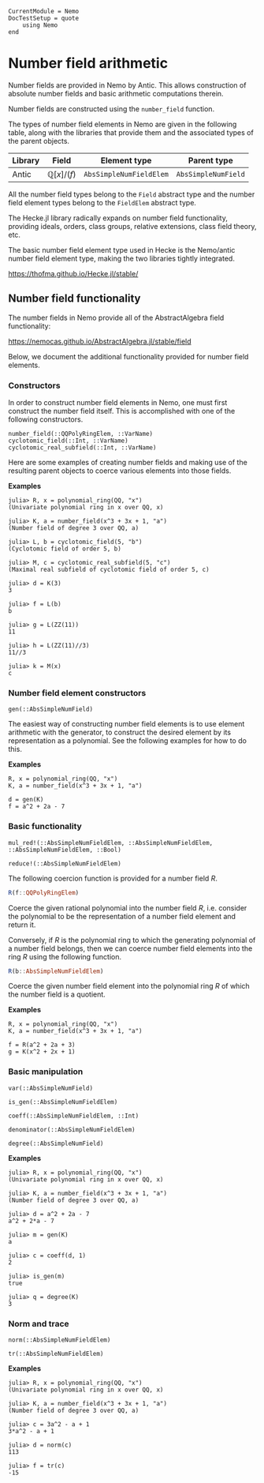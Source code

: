 ```@meta
CurrentModule = Nemo
DocTestSetup = quote
    using Nemo
end
```

# Number field arithmetic

Number fields are provided in Nemo by Antic. This allows construction of
absolute number fields and basic arithmetic computations therein.

Number fields are constructed using the `number_field` function.

The types of number field elements in Nemo are given in the following table,
along with the libraries that provide them and the associated types of the
parent objects.

 Library | Field                          | Element type  | Parent type
---------|--------------------------------|---------------|---------------------
Antic    | $\mathbb{Q}[x]/(f)$            | `AbsSimpleNumFieldElem`     | `AbsSimpleNumField`

All the number field types belong to the `Field` abstract type and the number
field element types belong to the `FieldElem` abstract type.

The Hecke.jl library radically expands on number field functionality, providing
ideals, orders, class groups, relative extensions, class field theory, etc.

The basic number field element type used in Hecke is the Nemo/antic number field
element type, making the two libraries tightly integrated.

<https://thofma.github.io/Hecke.jl/stable/>

## Number field functionality

The number fields in Nemo provide all of the AbstractAlgebra field functionality:

<https://nemocas.github.io/AbstractAlgebra.jl/stable/field>

Below, we document the additional functionality provided for number field elements.

### Constructors

In order to construct number field elements in Nemo, one must first construct
the number field itself. This is accomplished with one of the following
constructors.

```@docs
number_field(::QQPolyRingElem, ::VarName)
cyclotomic_field(::Int, ::VarName)
cyclotomic_real_subfield(::Int, ::VarName)
```

Here are some examples of creating number fields and making use of the
resulting parent objects to coerce various elements into those fields.

**Examples**

```jldoctest
julia> R, x = polynomial_ring(QQ, "x")
(Univariate polynomial ring in x over QQ, x)

julia> K, a = number_field(x^3 + 3x + 1, "a")
(Number field of degree 3 over QQ, a)

julia> L, b = cyclotomic_field(5, "b")
(Cyclotomic field of order 5, b)

julia> M, c = cyclotomic_real_subfield(5, "c")
(Maximal real subfield of cyclotomic field of order 5, c)

julia> d = K(3)
3

julia> f = L(b)
b

julia> g = L(ZZ(11))
11

julia> h = L(ZZ(11)//3)
11//3

julia> k = M(x)
c
```

### Number field element constructors

```@docs
gen(::AbsSimpleNumField)
```

The easiest way of constructing number field elements is to use element
arithmetic with the generator, to construct the desired element by its
representation as a polynomial. See the following examples for how to do this.

**Examples**

```
R, x = polynomial_ring(QQ, "x")
K, a = number_field(x^3 + 3x + 1, "a")

d = gen(K)
f = a^2 + 2a - 7
```

### Basic functionality

```@docs
mul_red!(::AbsSimpleNumFieldElem, ::AbsSimpleNumFieldElem, ::AbsSimpleNumFieldElem, ::Bool)
```

```@docs
reduce!(::AbsSimpleNumFieldElem)
```

The following coercion function is provided for a number field $R$.

```julia
R(f::QQPolyRingElem)
```

Coerce the given rational polynomial into the number field $R$, i.e. consider the
polynomial to be the representation of a number field element and return it.

Conversely, if $R$ is the polynomial ring to which the generating polynomial of a number
field belongs, then we can coerce number field elements into the ring $R$ using
the following function.

```julia
R(b::AbsSimpleNumFieldElem)
```

Coerce the given number field element into the polynomial ring $R$ of which the
number field is a quotient.

**Examples**

```
R, x = polynomial_ring(QQ, "x")
K, a = number_field(x^3 + 3x + 1, "a")

f = R(a^2 + 2a + 3)
g = K(x^2 + 2x + 1)
```

### Basic manipulation

```@docs
var(::AbsSimpleNumField)
```

```@docs
is_gen(::AbsSimpleNumFieldElem)
```

```@docs
coeff(::AbsSimpleNumFieldElem, ::Int)
```

```@docs
denominator(::AbsSimpleNumFieldElem)
```

```@docs
degree(::AbsSimpleNumField)
```

**Examples**

```jldoctest
julia> R, x = polynomial_ring(QQ, "x")
(Univariate polynomial ring in x over QQ, x)

julia> K, a = number_field(x^3 + 3x + 1, "a")
(Number field of degree 3 over QQ, a)

julia> d = a^2 + 2a - 7
a^2 + 2*a - 7

julia> m = gen(K)
a

julia> c = coeff(d, 1)
2

julia> is_gen(m)
true

julia> q = degree(K)
3
```

### Norm and trace

```@docs
norm(::AbsSimpleNumFieldElem)
```

```@docs
tr(::AbsSimpleNumFieldElem)
```

**Examples**

```jldoctest
julia> R, x = polynomial_ring(QQ, "x")
(Univariate polynomial ring in x over QQ, x)

julia> K, a = number_field(x^3 + 3x + 1, "a")
(Number field of degree 3 over QQ, a)

julia> c = 3a^2 - a + 1
3*a^2 - a + 1

julia> d = norm(c)
113

julia> f = tr(c)
-15
```

